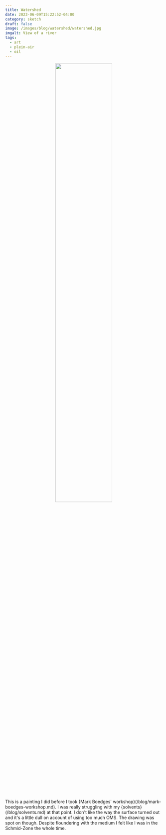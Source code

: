 ```yaml
---
title: Watershed
date: 2023-06-09T15:22:52-04:00
category: sketch
draft: false
image: /images/blog/watershed/watershed.jpg
imgalt: View of a river
tags:
  - art
  - plein-air
  - oil
---
```


<div style="width:100%; text-align:center">
<img src="/static/images/blog/watershed/watershed.jpg" width="60%" style="display:inline-block;">
</div>

This is a painting I did before I took {Mark Boedges' workshop}(/blog/mark-boedges-workshop.md).
I was really struggling with my {solvents}(/blog/solvents.md) at that point.
I don't like the way the surface turned out and it's a little dull on account of using too much OMS.
The drawing was spot on though.
Despite floundering with the medium I felt like I was in the Schmid-Zone the whole time.
